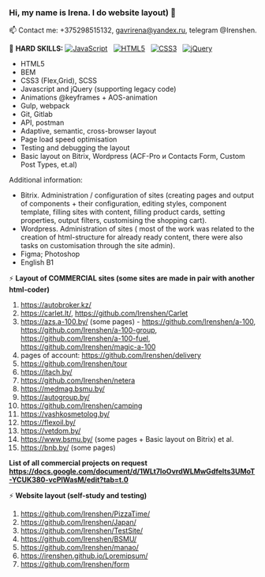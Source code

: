 ### Hi, my name is Irena. I do website layout) 👋

📫 Contact me: +375298515132, gavrirena@yandex.ru, telegram @Irenshen.
  
🌱 <b>HARD SKILLS:</b>
<a target="_blank" rel="noopener noreferrer nofollow" href="https://camo.githubusercontent.com/20a0679d747ef7fb4819e7f651ece9a9948467c221450fefe548462d17ef3b39/68747470733a2f2f696d672e736869656c64732e696f2f62616467652f2d4a6176615363726970742d626c61636b3f6c6f676f3d6a617661736372697074267374796c653d736f6369616c"><img src="https://camo.githubusercontent.com/20a0679d747ef7fb4819e7f651ece9a9948467c221450fefe548462d17ef3b39/68747470733a2f2f696d672e736869656c64732e696f2f62616467652f2d4a6176615363726970742d626c61636b3f6c6f676f3d6a617661736372697074267374796c653d736f6369616c" alt="JavaScript" data-canonical-src="https://img.shields.io/badge/-JavaScript-black?logo=javascript&amp;style=social" style="max-width: 100%;"></a>&nbsp;&nbsp;
<a target="_blank" rel="noopener noreferrer nofollow" href="https://camo.githubusercontent.com/6052968e76e425dd3fb34887027db835bf33dce7ab76bab7577793696bdfd202/68747470733a2f2f696d672e736869656c64732e696f2f62616467652f2d48544d4c352d626c61636b3f6c6f676f3d68746d6c35267374796c653d736f6369616c"><img src="https://camo.githubusercontent.com/6052968e76e425dd3fb34887027db835bf33dce7ab76bab7577793696bdfd202/68747470733a2f2f696d672e736869656c64732e696f2f62616467652f2d48544d4c352d626c61636b3f6c6f676f3d68746d6c35267374796c653d736f6369616c" alt="HTML5" data-canonical-src="https://img.shields.io/badge/-HTML5-black?logo=html5&amp;style=social" style="max-width: 100%;"></a>&nbsp;&nbsp;
<a target="_blank" rel="noopener noreferrer nofollow" href="https://camo.githubusercontent.com/1da7c508d48f659b84d3bbe1c102501dd5777d8e92cf2916cf405c8112e5fce0/68747470733a2f2f696d672e736869656c64732e696f2f62616467652f2d435353332d626c61636b3f6c6f676f3d63737333267374796c653d736f6369616c"><img src="https://camo.githubusercontent.com/1da7c508d48f659b84d3bbe1c102501dd5777d8e92cf2916cf405c8112e5fce0/68747470733a2f2f696d672e736869656c64732e696f2f62616467652f2d435353332d626c61636b3f6c6f676f3d63737333267374796c653d736f6369616c" alt="CSS3" data-canonical-src="https://img.shields.io/badge/-CSS3-black?logo=css3&amp;style=social" style="max-width: 100%;"></a>&nbsp;&nbsp;
<a target="_blank" rel="noopener noreferrer nofollow" href="https://camo.githubusercontent.com/2e9628f0ecfb3f625fecd4db60d05db530f001fb630d948d0a2763bb7885edf7/68747470733a2f2f696d672e736869656c64732e696f2f62616467652f2d6a51756572792d626c61636b3f6c6f676f3d6a7175657279267374796c653d736f6369616c"><img src="https://camo.githubusercontent.com/2e9628f0ecfb3f625fecd4db60d05db530f001fb630d948d0a2763bb7885edf7/68747470733a2f2f696d672e736869656c64732e696f2f62616467652f2d6a51756572792d626c61636b3f6c6f676f3d6a7175657279267374796c653d736f6369616c" alt="jQuery" data-canonical-src="https://img.shields.io/badge/-jQuery-black?logo=jquery&amp;style=social" style="max-width: 100%;"></a>&nbsp;&nbsp;

- HTML5
- BEM
- CSS3 (Flex,Grid), SCSS
- Javascript and jQuery (supporting legacy code)
- Animations @keyframes + AOS-animation
- Gulp, webpack
- Git, Gitlab
- API, postman
- Adaptive, semantic, cross-browser layout 
- Page load speed optimisation
- Testing and debugging the layout
- Basic layout on Bitrix, Wordpress (ACF-Pro и Сontacts Form, Custom Post Types, et.al)
 <!-- https://caniuse.com/, https://www.browserstack.com/, http://iloveadaptive.com/ru/--> 

Additional information:
- Bitrix. Administration / configuration of sites (creating pages and output of components + their configuration, editing styles, component template, filling sites with content, filling product cards, setting properties, output filters, customising the shopping cart). 
- Wordpress. Administration of sites ( most of the work was related to the creation of html-structure for already ready content, there were also tasks on customisation through the site admin).
- Figma; Photoshop 
- English B1

  
 <!-- https://pagespeed.web.dev/ Google PageSpeed Insights (минимизация файлов, оптимизация изображений https://imagecompressor.com/ru/ , wolf-шрифт, объелинение стилей и скриптов)-->
 <!--  loading="lazy"
 <img src="picture.jpg" loading="lazy">

<iframe src="supplementary.html" loading="lazy"></iframe>
-->
 <!-- Валидность вёрстки https://validator.w3.org/ -->


 <!-- ⚡ <b>Website ADMINISTRATION projects:</b>
1) http://ditva.by/
2) https://bellegprom.by/
3) https://online.maxi-english.by/
4) https://torgynitri.by/
5) https://nlc.by/
6) https://itach-soft.com/
7) https://www.bsmu.by/
8) https://ph2.by/
9) https://bazarchik.by/  -->

   
⚡ <b>Layout of COMMERCIAL sites (some sites are made in pair with another html-coder)</b>
<!-- БГМУ мероприятия -->
<!-- Печатник, итач мини-сайты , по мебели ( личный кабинет), Внедрение и настройка Битрикс24 под ваши - https://dev.itach.by/landing/ -->
1) https://autobroker.kz/
2) https://carlet.lt/, https://github.com/Irenshen/Carlet
3) https://azs.a-100.by/ (some pages) -  https://github.com/Irenshen/a-100, https://github.com/Irenshen/a-100-group, https://github.com/Irenshen/a-100-fuel, https://github.com/Irenshen/magic-a-100
4) pages of account: https://github.com/Irenshen/delivery
5) https://github.com/Irenshen/tour
6) https://itach.by/
7) https://github.com/Irenshen/netera
8) https://medmag.bsmu.by/ <!--(form https://github.com/Irenshen/medmagazin)-->
9) https://autogroup.by/
10) https://github.com/Irenshen/camping
11) https://vashkosmetolog.by/  <!--(pages - Main, Online consultation)-->
12) https://flexoil.by/ <!--(pages - Main, Contacts)-->
13) https://vetdom.by/ <!--(pages - Main, и ZOOHOUSE)-->
14) https://www.bsmu.by/ (some pages + Basic layout on Bitrix)
et al.
15) https://bnb.by/ (some pages)

<b>List of all commercial projects on request https://docs.google.com/document/d/1WLt7IoOvrdWLMwGdfelts3UMoT-YCUK380-vcPlWasM/edit?tab=t.0 </b>

<!-- https://www.aversev.by/ https://rivalauto.ru/ https://prodexpo.by/-->


⚡ <b>Website layout (self-study and testing)</b>
1) https://github.com/Irenshen/PizzaTime/
2) https://github.com/Irenshen/Japan/
3) https://github.com/Irenshen/TestSite/
4) https://github.com/Irenshen/BSMU/
5) https://github.com/Irenshen/manao/
6) https://irenshen.github.io/Loremipsum/
7) https://github.com/Irenshen/form




<!--

### Hi there 👋
**Irenshen/Irenshen** is a ✨ _special_ ✨ repository because its `README.md` (this file) appears on your GitHub profile.

Here are some ideas to get you started:

😄 <b>SOFT SKILLS:</b>
- способность быстро обучаться
- грамотность
- скурпулёзность

- 🔭 I’m currently working on ...
- 🌱 I’m currently learning ...
- 👯 I’m looking to collaborate on ...
- 🤔 I’m looking for help with ...
- 💬 Ask me about ...
- 📫 How to reach me: ...
- 😄 Pronouns: ...
- ⚡ Fun fact: ...
-->
